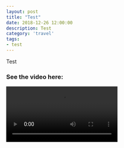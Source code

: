 ```yaml
---
layout: post
title: "Test"
date: 2018-12-26 12:00:00
description: Test
category: 'travel'
tags:
- test
---
```


Test

### See the video here:

<div class="embed-bg">
  <div class="insta-embed">
    <script>
      const player = new Plyr('#player', {controls: ['play-large', 'play', 'progress', 'current-time', 'fullscreen']});
      window.player = player;
    </script>
    <video src="https://www.flickr.com/photos/162779846@N06/46398743412/play/hd/18e6c96149/" type="video/mp4" id="player" controls data-plyr-config='{ "title": "Mt Kosi-test-ko"}'></video>
  </div>
</div>
